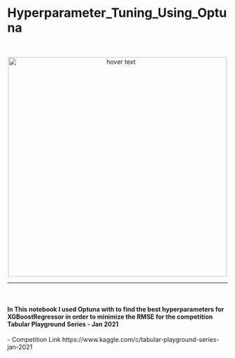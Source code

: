 # Hyperparameter_Tuning_Using_Optuna
<br>
<p align="center">
  <img src="https://miro.medium.com/max/1080/1*ykstw7YfoI8doWVaUgUJGA.jpeg" width="500" title="hover text">
</p>
<hr>
<br>
<h4>In This notebook I used Optuna with to find the best hyperparameters for XGBoostRegressor in order to minimize the RMSE for the competition Tabular Playground Series - Jan 2021</h4>
- Competition Link https://www.kaggle.com/c/tabular-playground-series-jan-2021

